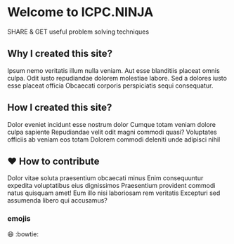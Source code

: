 # Welcome to ICPC.NINJA
SHARE & GET useful problem solving techniques

## Why I created this site? 
Ipsum nemo veritatis illum nulla veniam. Aut esse blanditiis placeat omnis culpa. Odit iusto repudiandae dolorem molestiae labore. Sed a dolores iusto esse placeat officia Obcaecati corporis perspiciatis sequi consequatur.

## How I created this site?
Dolor eveniet incidunt esse nostrum dolor Cumque totam veniam dolore culpa sapiente Repudiandae velit odit magni commodi quasi? Voluptates officiis ab veniam eos totam Dolorem commodi deleniti unde adipisci nihil

## :heart: How to contribute
Dolor vitae soluta praesentium obcaecati minus Enim consequuntur expedita voluptatibus eius dignissimos Praesentium provident commodi natus quisquam amet! Eum illo nisi laboriosam rem veritatis Excepturi sed assumenda libero qui accusamus?

### emojis
:smile:
:bowtie:
